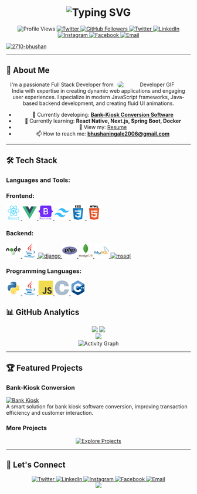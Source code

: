 <div align="center">
<!-- Animated Title -->
<h1 align="center">
  <img src="https://readme-typing-svg.herokuapp.com?font=Fira+Code&weight=700&size=35&pause=1000&color=38BCF7&center=true&vCenter=true&width=600&height=70&lines=Hi+%F0%9F%91%8B%2C+I'm+Bhushan+Ingale;I+Am+Full+Stack+Developer;" alt="Typing SVG">
</h1>

<!-- Dynamic Badges -->
<p align="center">
  <img src="https://komarev.com/ghpvc/?username=2710-bhushan&label=PROFILE+VIEWS&color=blueviolet&style=for-the-badge" alt="Profile Views">
  <a href="https://twitter.com/bhushan27102005" target="blank">
    <img src="https://img.shields.io/badge/FOLLOW%20ON%20TWITTER-1DA1F2?style=for-the-badge&logo=twitter&logoColor=white" alt="Twitter">
  </a>
  <a href="https://github.com/2710-bhushan">
    <img src="https://img.shields.io/github/followers/2710-bhushan?label=GITHUB%20FOLLOWERS&style=for-the-badge&color=181717&logo=github" alt="GitHub Followers">

  <a href="https://twitter.com/bhushan27102005" target="blank">
    <img src="https://img.shields.io/badge/Twitter-1DA1F2?style=for-the-badge&logo=twitter&logoColor=white" alt="Twitter">
  </a>
  <a href="https://linkedin.com/in/bhushan-ingale-3717212a7" target="blank">
    <img src="https://img.shields.io/badge/LinkedIn-0077B5?style=for-the-badge&logo=linkedin&logoColor=white" alt="LinkedIn">
  </a>
  <a href="https://instagram.com/bhushan_ingale_27" target="blank">
    <img src="https://img.shields.io/badge/Instagram-E4405F?style=for-the-badge&logo=instagram&logoColor=white" alt="Instagram">
  </a>
  <a href="https://www.facebook.com/profile.php?id=61553221501604" target="blank">
    <img src="https://img.shields.io/badge/Facebook-1877F2?style=for-the-badge&logo=facebook&logoColor=white" alt="Facebook">
  </a>
  <a href="mailto:bhushaningale2006@gmail.com">
    <img src="https://img.shields.io/badge/Gmail-D14836?style=for-the-badge&logo=gmail&logoColor=white" alt="Email">
  </a>


  </a>
</p>

<!-- GitHub Trophy -->
<div align="center">
 <p align="left"> <a href="https://github.com/ryo-ma/github-profile-trophy"><img src="https://github-profile-trophy.vercel.app/?username=2710-bhushan" alt="2710-bhushan" /></a> </p>

  </a>
</div>

</div>

---

## 🚀 About Me

<div align="center">
  <img src="https://media.giphy.com/media/ZVik7pBtu9dNS/giphy.gif" alt="Developer GIF" width="200" align="right" style="border-radius: 15px;">

I'm a passionate Full Stack Developer from India with expertise in creating dynamic web applications and engaging user experiences. I specialize in modern JavaScript frameworks, Java-based backend development, and creating fluid UI animations.

- 🔭 Currently developing: **[Bank-Kiosk Conversion Software](https://github.com/2710-bhushan/BOI-KISOK-SOFTWARE)**
- 🌱 Currently learning: **React Native, Next.js, Spring Boot, Docker**
- 💼 View my: [Resume](https://drive.google.com/file/d/1w1NdOefh7DFuuycBsYLyMq9ElJ7A9Yl5/view?usp=sharing)
- 📫 How to reach me: **bhushaningale2006@gmail.com**
</div>

---

## 🛠️ Tech Stack

<h3 align="left">Languages and Tools:</h3>

<!-- Frontend -->
<h3 align="left">Frontend:</h3>
<p align="left">
    <a href="https://reactjs.org/" target="_blank" rel="noreferrer">
        <img src="https://raw.githubusercontent.com/devicons/devicon/master/icons/react/react-original-wordmark.svg" alt="react" width="40" height="40"/>
    </a>
    <a href="https://vuejs.org/" target="_blank" rel="noreferrer">
        <img src="https://raw.githubusercontent.com/devicons/devicon/master/icons/vuejs/vuejs-original.svg" alt="vue" width="40" height="40"/>
    </a>
    <a href="https://getbootstrap.com" target="_blank" rel="noreferrer">
        <img src="https://raw.githubusercontent.com/devicons/devicon/master/icons/bootstrap/bootstrap-plain-wordmark.svg" alt="bootstrap" width="40" height="40"/>
    </a>
    <a href="https://tailwindcss.com/" target="_blank" rel="noreferrer">
        <img src="https://raw.githubusercontent.com/devicons/devicon/master/icons/tailwindcss/tailwindcss-plain.svg" alt="tailwind" width="40" height="40"/>
    </a>
    <a href="https://www.w3schools.com/css/" target="_blank" rel="noreferrer">
        <img src="https://raw.githubusercontent.com/devicons/devicon/master/icons/css3/css3-original-wordmark.svg" alt="css3" width="40" height="40"/>
    </a>
    <a href="https://www.w3schools.com/html/" target="_blank" rel="noreferrer">
        <img src="https://raw.githubusercontent.com/devicons/devicon/master/icons/html5/html5-original-wordmark.svg" alt="html5" width="40" height="40"/>
    </a>
</p>

<!-- Backend -->
<h3 align="left">Backend:</h3>
<p align="left">
    <a href="https://nodejs.org" target="_blank" rel="noreferrer">
        <img src="https://raw.githubusercontent.com/devicons/devicon/master/icons/nodejs/nodejs-original-wordmark.svg" alt="nodejs" width="40" height="40"/>
    </a>
    <a href="https://www.java.com" target="_blank" rel="noreferrer">
        <img src="https://raw.githubusercontent.com/devicons/devicon/master/icons/java/java-original.svg" alt="java" width="40" height="40"/>
    </a>
    <a href="https://www.djangoproject.com/" target="_blank" rel="noreferrer">
        <img src="https://cdn.worldvectorlogo.com/logos/django.svg" alt="django" width="40" height="40"/>
    </a>
    <a href="https://www.php.net" target="_blank" rel="noreferrer">
        <img src="https://raw.githubusercontent.com/devicons/devicon/master/icons/php/php-original.svg" alt="php" width="40" height="40"/>
    </a>
    <a href="https://www.mongodb.com/" target="_blank" rel="noreferrer">
        <img src="https://raw.githubusercontent.com/devicons/devicon/master/icons/mongodb/mongodb-original-wordmark.svg" alt="mongodb" width="40" height="40"/>
    </a>
    <a href="https://www.mysql.com/" target="_blank" rel="noreferrer">
        <img src="https://raw.githubusercontent.com/devicons/devicon/master/icons/mysql/mysql-original-wordmark.svg" alt="mysql" width="40" height="40"/>
    </a>
    <a href="https://www.microsoft.com/en-us/sql-server" target="_blank" rel="noreferrer">
        <img src="https://www.svgrepo.com/show/303229/microsoft-sql-server-logo.svg" alt="mssql" width="40" height="40"/>
    </a>
</p>

<!-- Programming Languages -->
<h3 align="left">Programming Languages:</h3>
<p align="left">
    <a href="https://www.python.org" target="_blank" rel="noreferrer">
        <img src="https://raw.githubusercontent.com/devicons/devicon/master/icons/python/python-original.svg" alt="python" width="40" height="40"/>
    </a>
    <a href="https://www.java.com" target="_blank" rel="noreferrer">
        <img src="https://raw.githubusercontent.com/devicons/devicon/master/icons/java/java-original.svg" alt="java" width="40" height="40"/>
    </a>
    <a href="https://developer.mozilla.org/en-US/docs/Web/JavaScript" target="_blank" rel="noreferrer">
        <img src="https://raw.githubusercontent.com/devicons/devicon/master/icons/javascript/javascript-original.svg" alt="javascript" width="40" height="40"/>
    </a>
    <a href="https://www.cprogramming.com/" target="_blank" rel="noreferrer">
        <img src="https://raw.githubusercontent.com/devicons/devicon/master/icons/c/c-original.svg" alt="c" width="40" height="40"/>
    </a>
    <a href="https://www.w3schools.com/cpp/" target="_blank" rel="noreferrer">
        <img src="https://raw.githubusercontent.com/devicons/devicon/master/icons/cplusplus/cplusplus-original.svg" alt="cplusplus" width="40" height="40"/>
    </a>
</p>


## 📊 GitHub Analytics

<div align="center">
  
<!-- GitHub Stats -->
<div>
  <img height="180em" src="https://github-readme-stats.vercel.app/api?username=2710-bhushan&show_icons=true&theme=radical&include_all_commits=true&count_private=true&bg_color=30,0d0d0d,1a1a2e&title_color=38BCF7&text_color=ffffff&icon_color=F8D847&border_radius=15"/>
  <img height="180em" src="https://github-readme-streak-stats.herokuapp.com/?user=2710-bhushan&theme=radical&background=0d0d0d&border=DD2727&stroke=DD2727&ring=DD2727&fire=DD2727&currStreakNum=38BCF7&sideNums=38BCF7&currStreakLabel=38BCF7&sideLabels=38BCF7&dates=FFFFFF&border_radius=15"/>
</div>

<!-- Top Languages -->
<div>
  <img height="180em" src="https://github-readme-stats.vercel.app/api/top-langs/?username=2710-bhushan&layout=compact&theme=radical&bg_color=30,0d0d0d,1a1a2e&title_color=38BCF7&text_color=ffffff&border_radius=15&langs_count=8"/>
</div>

<!-- Activity Graph -->
<div>
  <img src="https://github-readme-activity-graph.vercel.app/graph?username=2710-bhushan&theme=react-dark&bg_color=0d1117&hide_border=true&area=true&area_color=38BCF7&line=38BCF7&point=F8D847" alt="Activity Graph">
</div>

</div>

---

## 🏆 Featured Projects

### Bank-Kiosk Conversion
[![Bank Kiosk](https://img.shields.io/badge/PROJECT-Bank_Kiosk_Conversion-blue?style=for-the-badge&logo=bank&logoColor=white)](https://github.com/2710-bhushan/BOI-KISOK-SOFTWARE)  
A smart solution for bank kiosk software conversion, improving transaction efficiency and customer interaction.

### More Projects
<div align="center">
  <a href="https://github.com/2710-bhushan">
    <img src="https://img.shields.io/badge/EXPLORE_MY_PROJECTS-181717?style=for-the-badge&logo=github&logoColor=white" alt="Explore Projects">
  </a>
</div>

---

## 💬 Let's Connect

<div align="center">
  <a href="https://twitter.com/bhushan27102005" target="blank">
    <img src="https://img.shields.io/badge/Twitter-1DA1F2?style=for-the-badge&logo=twitter&logoColor=white" alt="Twitter">
  </a>
  <a href="https://linkedin.com/in/bhushan-ingale-3717212a7" target="blank">
    <img src="https://img.shields.io/badge/LinkedIn-0077B5?style=for-the-badge&logo=linkedin&logoColor=white" alt="LinkedIn">
  </a>
  <a href="https://instagram.com/bhushan_ingale_27" target="blank">
    <img src="https://img.shields.io/badge/Instagram-E4405F?style=for-the-badge&logo=instagram&logoColor=white" alt="Instagram">
  </a>
  <a href="https://www.facebook.com/profile.php?id=61553221501604" target="blank">
    <img src="https://img.shields.io/badge/Facebook-1877F2?style=for-the-badge&logo=facebook&logoColor=white" alt="Facebook">
  </a>
  <a href="mailto:bhushaningale2006@gmail.com">
    <img src="https://img.shields.io/badge/Gmail-D14836?style=for-the-badge&logo=gmail&logoColor=white" alt="Email">
  </a>
</div>

<div align="center">
  <img src="https://capsule-render.vercel.app/api?type=waving&color=gradient&height=100&section=footer" />
</div>
